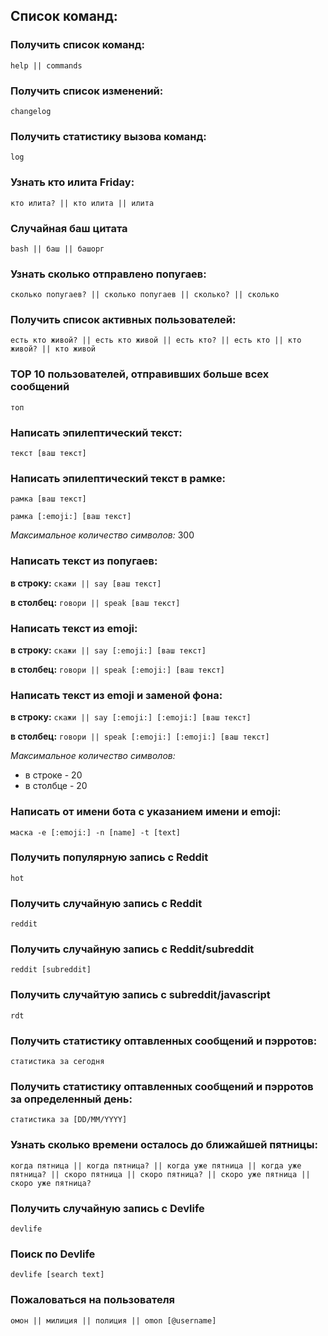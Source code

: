 ## Список команд:

### Получить список команд:
`help || commands`

### Получить список изменений:
`changelog`

### Получить статистику вызова команд:
`log`

### Узнать кто илита Friday:
`кто илита? || кто илита || илита`

### Случайная баш цитата
`bash || баш || башорг`

### Узнать сколько отправлено попугаев:
`сколько попугаев? || сколько попугаев || сколько? || сколько`

### Получить список активных пользователей:
`есть кто живой? || есть кто живой || есть кто? || есть кто || кто живой? || кто живой`

### TOP 10 пользователей, отправивших больше всех сообщений
`топ`

### Написать эпилептический текст:
`текст [ваш текст]`

### Написать эпилептический текст в рамке:
`рамка [ваш текст]`

`рамка [:emoji:] [ваш текст]`

*Максимальное количество символов:* 300


### Написать текст из попугаев:
**в строку:** `скажи || say [ваш текст]`

**в столбец:** `говори || speak [ваш текст]`

### Написать текст из emoji:
**в строку:** `скажи || say [:emoji:] [ваш текст]`

**в столбец:** `говори || speak [:emoji:] [ваш текст]`

### Написать текст из emoji и заменой фона:
**в строку:** `скажи || say [:emoji:] [:emoji:] [ваш текст]`

**в столбец:** `говори || speak [:emoji:] [:emoji:] [ваш текст]`

*Максимальное количество символов:*
- в строке - 20
- в столбце - 20

### Написать от имени бота с указанием имени и emoji:
`маска -e [:emoji:] -n [name] -t [text]`

### Получить популярную запись с Reddit
`hot`

### Получить случайную запись с Reddit
`reddit`

### Получить случайную запись с Reddit/subreddit
`reddit [subreddit]`

### Получить случайтую запись с subreddit/javascript
`rdt`

### Получить статистику оптавленных сообщений и пэрротов:
`статистика за сегодня`

### Получить статистику оптавленных сообщений и пэрротов за определенный день:
`статистика за [DD/MM/YYYY]`

### Узнать сколько времени осталось до ближайшей пятницы:
`когда пятница || когда пятница? || когда уже пятница || когда уже пятница? || скоро пятница || скоро пятница? || скоро уже пятница || скоро уже пятница?`

### Получить случайную запись с Devlife
`devlife`

### Поиск по Devlife
`devlife [search text]`

### Пожаловаться на пользователя
`омон || милиция || полиция || omon [@username]`
